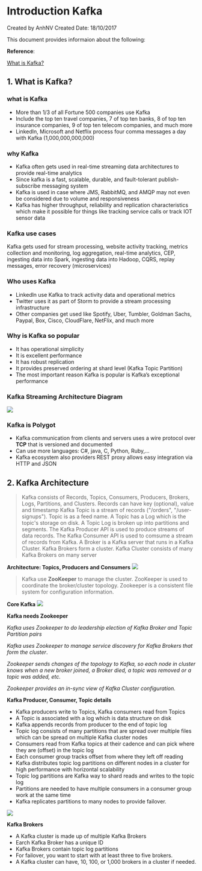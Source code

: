 # Introduction Kafka
Created by AnhNV Created Date: 18/10/2017

This document provides informaion about the following:

**Reference**:

[What is Kafka?][what-is-kafka]

## 1. What is Kafka?
### what is Kafka
* More than 1/3 of all Fortune 500 companies use Kafka
* Include the top ten travel companies, 7 of top ten banks, 8 of top ten insurance companies, 9 of top ten telecom companies, and much more
* LinkedIn, Microsoft and Netflix process four comma messages a day with Kafka (1,000,000,000,000)

### why Kafka
- Kafka often gets used in real-time streaming data architectures to provide real-time analytics
- Since kafka is a fast, scalable, durable, and fault-tolerant publish-subscribe messaging system
- Kafka is used in case where JMS, RabbitMQ, and AMQP may not even be considered due to volume and responsiveness
- Kafka has higher throughput, reliability and replication characteristics which make it possible for things like tracking service calls or track IOT sensor data

### Kafka use cases
Kafka gets used for stream processing, website activity tracking, metrics collection and monitoring, log aggregation, real-time analytics, CEP, ingesting data into Spark, ingesting data into Hadoop, CQRS, replay messages, error recovery (microservices)

### Who uses Kafka
- Linkedln use Kafka to track activity data and operational metrics
- Twitter uses it as part of Storm to provide a stream processing infrastructure
- Other companies get used like Spotify, Uber, Tumbler, Goldman Sachs, Paypal, Box, Cisco, CloudFlare, NetFlix, and much more

### Why is Kafka so popular
- It has operational simplicity
- It is excellent performance
- It has robust replication
- It provides preserved ordering at shard level (Kafka Topic Partition)
- The most important reason Kafka is popular is Kafka’s exceptional performance

### Kafka Streaming Architecture Diagram
![](https://user-images.githubusercontent.com/14268190/31706889-b4c3701a-b414-11e7-87d8-95cb52caab01.png)

### Kafka is Polygot
- Kafka communication from clients and servers uses a wire protocol over **TCP** that is versioned and documented
- Can use more languages: C#, java, C, Python, Ruby,…
- Kafka ecosystem also providers REST proxy allows easy integration via HTTP and JSON

## 2. Kafka Architecture
> Kafka consists of Records, Topics, Consumers, Producers, Brokers, Logs, Partitions, and Clusters. Records can have key (optional), value and timestamp
Kafka Topic is a stream of records ("/orders", "/user-signups"). Topic is as a feed name. A Topic has a Log which is the topic's storage on disk. A Topic Log is broken up into partitions and segments.
The Kafka Producer API is used to produce streams of data records.
The Kafka Consumer API is used to comsume a stream of records from Kafka.
A Broker is a Kafka server that runs in a Kafka Cluster. Kafka Brokers form a cluster.
Kafka Cluster consists of many Kafka Brokers on many server

**Architecture: Topics, Producers and Consumers**
![](https://user-images.githubusercontent.com/14268190/31708153-666cf568-b418-11e7-9442-d279939a0d27.png)
>Kafka use **ZooKeeper** to manage the cluster. ZooKeeper is used to coordinate the broker/cluster topology. Zookeeper is a consistent file system for configuration information.

**Core Kafka**
![](https://user-images.githubusercontent.com/14268190/31711178-8932437e-b421-11e7-8db2-f1668103d602.png)

**Kafka needs Zookeeper**

_Kafka uses Zookeeper to do leadership election of Kafka Broker and Topic Partition pairs_

_Kafka uses Zookeeper to manage service discovery for Kafka Brokers that form the cluster_.

_Zookeeper sends changes of the topology to Kafka, so each node in cluster knows when a new broker joined, a Broker died, a topic was removed or a topic was added, etc._

_Zookeeper provides an in-sync view of Kafka Cluster configuration._

**Kafka Producer, Consumer, Topic details**

- Kafka producers write to Topics, Kafka consumers read from Topics
- A Topic is associated with a log which is data structure on disk
- Kafka appends records from producer to the end of topic log
- Topic log consists of many partitions that are spread over multiple files which can be spread on multiple Kafka cluster nodes
- Consumers read from Kafka topics at their cadence and can pick where they are (offset) in the topic log
- Each consumer group tracks offset from where they left off reading
- Kafka distributes topic log partitions on different nodes in a cluster for high performance with horizontal scalability
- Topic log partitions are Kafka way to shard reads and writes to the topic log
- Partitions are needed to have multiple consumers in a consumer group work at the same time
- Kafka replicates partitions to many nodes to provide failover.

![](http://cloudurable.com/images/kafka-architecture-topic-partition-consumer-group-offset-producers.png)

**Kafka Brokers**

- A Kafka cluster is made up of multiple Kafka Brokers
- Earch Kafka Broker has a unique ID
- Kafka Brokers contain topic log partitions
- For failover, you want to start with at least three to five brokers. 
- A Kafka cluster can have, 10, 100, or 1,000 brokers in a cluster if needed.

[what-is-kafka]: http://cloudurable.com/blog/what-is-kafka/index.html